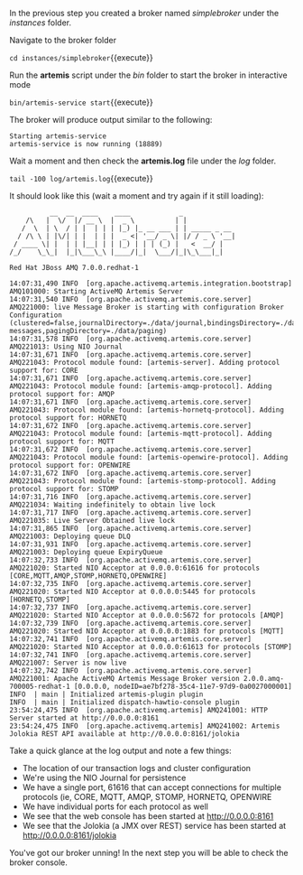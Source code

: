 In the previous step you created a broker named *simplebroker* under the *instances* folder.

Navigate to the broker folder

`cd instances/simplebroker`{{execute}}

Run the **artemis** script under the *bin* folder to start the broker in interactive mode

`bin/artemis-service start`{{execute}}

The broker will produce output similar to the following:
```
Starting artemis-service
artemis-service is now running (18889)
```

Wait a moment and then check the **artemis.log** file under the *log* folder.

`tail -100 log/artemis.log`{{execute}}

It should look like this (wait a moment and try again if it still loading):

```
          __  __  ____    ____            _
    /\   |  \/  |/ __ \  |  _ \          | |
   /  \  | \  / | |  | | | |_) |_ __ ___ | | _____ _ __
  / /\ \ | |\/| | |  | | |  _ <| '__/ _ \| |/ / _ \ '__|
 / ____ \| |  | | |__| | | |_) | | | (_) |   <  __/ |
/_/    \_\_|  |_|\___\_\ |____/|_|  \___/|_|\_\___|_|

Red Hat JBoss AMQ 7.0.0.redhat-1

14:07:31,490 INFO  [org.apache.activemq.artemis.integration.bootstrap] AMQ101000: Starting ActiveMQ Artemis Server
14:07:31,540 INFO  [org.apache.activemq.artemis.core.server] AMQ221000: live Message Broker is starting with configuration Broker Configuration (clustered=false,journalDirectory=./data/journal,bindingsDirectory=./data/bindings,largeMessagesDirectory=./data/large-messages,pagingDirectory=./data/paging)
14:07:31,578 INFO  [org.apache.activemq.artemis.core.server] AMQ221013: Using NIO Journal
14:07:31,671 INFO  [org.apache.activemq.artemis.core.server] AMQ221043: Protocol module found: [artemis-server]. Adding protocol support for: CORE
14:07:31,671 INFO  [org.apache.activemq.artemis.core.server] AMQ221043: Protocol module found: [artemis-amqp-protocol]. Adding protocol support for: AMQP
14:07:31,671 INFO  [org.apache.activemq.artemis.core.server] AMQ221043: Protocol module found: [artemis-hornetq-protocol]. Adding protocol support for: HORNETQ
14:07:31,672 INFO  [org.apache.activemq.artemis.core.server] AMQ221043: Protocol module found: [artemis-mqtt-protocol]. Adding protocol support for: MQTT
14:07:31,672 INFO  [org.apache.activemq.artemis.core.server] AMQ221043: Protocol module found: [artemis-openwire-protocol]. Adding protocol support for: OPENWIRE
14:07:31,672 INFO  [org.apache.activemq.artemis.core.server] AMQ221043: Protocol module found: [artemis-stomp-protocol]. Adding protocol support for: STOMP
14:07:31,716 INFO  [org.apache.activemq.artemis.core.server] AMQ221034: Waiting indefinitely to obtain live lock
14:07:31,717 INFO  [org.apache.activemq.artemis.core.server] AMQ221035: Live Server Obtained live lock
14:07:31,865 INFO  [org.apache.activemq.artemis.core.server] AMQ221003: Deploying queue DLQ
14:07:31,931 INFO  [org.apache.activemq.artemis.core.server] AMQ221003: Deploying queue ExpiryQueue
14:07:32,733 INFO  [org.apache.activemq.artemis.core.server] AMQ221020: Started NIO Acceptor at 0.0.0.0:61616 for protocols [CORE,MQTT,AMQP,STOMP,HORNETQ,OPENWIRE]
14:07:32,735 INFO  [org.apache.activemq.artemis.core.server] AMQ221020: Started NIO Acceptor at 0.0.0.0:5445 for protocols [HORNETQ,STOMP]
14:07:32,737 INFO  [org.apache.activemq.artemis.core.server] AMQ221020: Started NIO Acceptor at 0.0.0.0:5672 for protocols [AMQP]
14:07:32,739 INFO  [org.apache.activemq.artemis.core.server] AMQ221020: Started NIO Acceptor at 0.0.0.0:1883 for protocols [MQTT]
14:07:32,741 INFO  [org.apache.activemq.artemis.core.server] AMQ221020: Started NIO Acceptor at 0.0.0.0:61613 for protocols [STOMP]
14:07:32,741 INFO  [org.apache.activemq.artemis.core.server] AMQ221007: Server is now live
14:07:32,742 INFO  [org.apache.activemq.artemis.core.server] AMQ221001: Apache ActiveMQ Artemis Message Broker version 2.0.0.amq-700005-redhat-1 [0.0.0.0, nodeID=ae7bf278-35c4-11e7-97d9-0a0027000001]
INFO  | main | Initialized artemis-plugin plugin
INFO  | main | Initialized dispatch-hawtio-console plugin
23:54:24,475 INFO  [org.apache.activemq.artemis] AMQ241001: HTTP Server started at http://0.0.0.0:8161
23:54:24,475 INFO  [org.apache.activemq.artemis] AMQ241002: Artemis Jolokia REST API available at http://0.0.0.0:8161/jolokia
```

Take a quick glance at the log output and note a few things:

* The location of our transaction logs and cluster configuration
* We're using the NIO Journal for persistence
* We have a single port, 61616 that can accept connections for multiple protocols (ie, CORE, MQTT, AMQP, STOMP, HORNETQ, OPENWIRE
* We have individual ports for each protocol as well
* We see that the web console has been started at http://0.0.0.0:8161
* We see that the Jolokia (a JMX over REST) service has been started at http://0.0.0.0:8161/jolokia

You've got our broker unning! In the next step you will be able to check the broker console.
